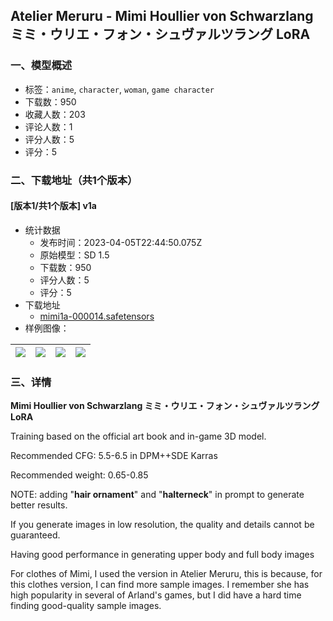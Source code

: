 ## Atelier Meruru - Mimi Houllier von Schwarzlang ミミ・ウリエ・フォン・シュヴァルツラング LoRA
### 一、模型概述

- 标签：`anime`, `character`, `woman`, `game character`
- 下载数：950
- 收藏人数：203
- 评论人数：1
- 评分人数：5
- 评分：5

### 二、下载地址（共1个版本）

#### [版本1/共1个版本] v1a

- 统计数据
  - 发布时间：2023-04-05T22:44:50.075Z
  - 原始模型：SD 1.5
  - 下载数：950
  - 评分人数：5
  - 评分：5
- 下载地址
  - [mimi1a-000014.safetensors](https://civitai.com/api/download/models/37578)
- 样例图像：

| <img src="https://image.civitai.com/xG1nkqKTMzGDvpLrqFT7WA/88398f7b-b605-4679-e891-84de36587e00/width=450/416114.jpeg" /> | <img src="https://image.civitai.com/xG1nkqKTMzGDvpLrqFT7WA/b3d32905-6a77-4420-71db-b0100ad27e00/width=450/416111.jpeg" /> | <img src="https://image.civitai.com/xG1nkqKTMzGDvpLrqFT7WA/45e50e3e-c876-4e02-387c-16bb6f284300/width=450/416113.jpeg" /> | <img src="https://image.civitai.com/xG1nkqKTMzGDvpLrqFT7WA/1c7063f2-d234-455f-c716-0dee4b6bd200/width=450/416116.jpeg" /> |
| ---- | ---- | ---- | ---- |


### 三、详情
<p><strong>Mimi Houllier von Schwarzlang ミミ・ウリエ・フォン・シュヴァルツラング LoRA</strong></p><p>Training based on the official art book and in-game 3D model.</p><p>Recommended CFG: 5.5-6.5 in DPM++SDE Karras</p><p>Recommended weight: 0.65-0.85</p><p>NOTE: adding "<strong>hair ornament</strong>" and "<strong>halterneck</strong>" in prompt to generate better results.</p><p>If you generate images in low resolution, the quality and details cannot be guaranteed. </p><p>Having good performance in generating upper body and full body images</p><p>For clothes of Mimi, I used the version in Atelier Meruru, this is because, for this clothes version, I can find more sample images. I remember she has high popularity in several of Arland's games, but I did have a hard time finding good-quality sample images.</p><p></p>